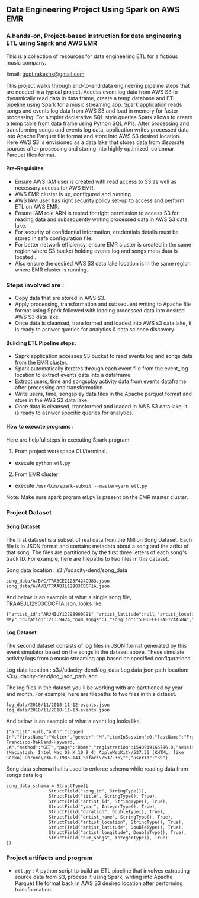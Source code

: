 ## Data Engineering Project Using Spark on AWS EMR 


### A hands-on, Project-based instruction for data engineering ETL using Saprk and AWS EMR

This is a collection of resources for data engineering ETL for a fictious music company.

Email: gupt.rakeshk@gmail.com

This project walks through end-to-end data engineering pipeline steps that are needed in a typical project.
Access event log data from AWS S3 to dynamically read data in data frame, create a temp database and ETL pipeline using Spark for a music streaming app. 
Spark application reads songs and events log data from AWS S3 and load in memory for faster processing. For simpler declarative SQL style queries Spark allows to create a temp table from data frame using Python SQL APIs. After processing and transforming songs and events log data, application writes processed data into Apache Parquet file format and store into AWS S3 desired location. 
Here AWS S3 is envisioned as a data lake that stores data from disparate sources after processing and storing into highly optimized, columnar Parquet files format.

#### Pre-Requisites
- Ensure AWS IAM user is created with read access to S3 as well as necessary access for AWS EMR.
- AWS EMR cluster is up, configured and running .
- AWS IAM user has right security policy set-up to access and perform ETL on AWS EMR.
- Ensure IAM role ARN is tested for right permission to access S3 for reading data and subsequently writing processed data in AWS S3 data lake.
- For security of confidential information, credentials details must be stored in safe configuration file.
- For better network efficiency, ensure EMR cluster is created in the same region where S3 bucket holding events log and songs meta data is located .
- Also ensure the desired AWS S3 data lake location is in the same region where EMR cluster is running.

### Steps involved are :
- Copy data that are stored in AWS S3. 
- Apply processing, transformation and subsequent writing to Apache file format using Spark followed with loading processed data into desired AWS S3 data lake.
- Once data is cleansed, transformed and loaded into AWS s3 data lake, it is ready to asnwer queries for analytics & data science discovery.


#### Building ETL Pipeline steps:

- Saprk application accesses S3 bucket to read events log and songs data from the EMR cluster.
- Spark automatically iterates through each event file from the event_log location to extract events data into a dataframe.
- Extract users, time and songsplay activity data from events dataframe after processing and transformation.
- Write users, time, songsplay data files in the Apache parquet format and store in the AWS S3 data lake.
- Once data is cleansed, transformed and loaded in AWS S3 data lake, it is ready to asnwer specific queries for analytics.


#### How to execute programs :

Here are helpful steps in executing Spark program.

1. From project workspace CLI/terminal.
- execute `python etl.py` 
2. From EMR cluster
- execute `/usr/bin/spark-submit --master=yarn etl.py`

Note: Make sure spark prgram etl.py is present on the EMR master cluster.



### Project Dataset 

#### Song Dataset
The first dataset is a subset of real data from the Million Song Dataset. Each file is in JSON format and contains metadata about a song and the artist of that song. The files are partitioned by the first three letters of each song's track ID. For example, here are filepaths to two files in this dataset.

Song data location : s3://udacity-dend/song_data

```
song_data/A/B/C/TRABCEI128F424C983.json
song_data/A/A/B/TRAABJL12903CDCF1A.json
```

And below is an example of what a single song file, TRAABJL12903CDCF1A.json, looks like.

```
{"artist_id":"ARJNIUY12298900C91","artist_latitude":null,"artist_location":"","artist_longitude":null,"artist_name":"Adelitas Way","duration":213.9424,"num_songs":1,"song_id":"SOBLFFE12AF72AA5BA","title":"Scream","year":2009}
```

#### Log Dataset
The second dataset consists of log files in JSON format generated by this event simulator based on the songs in the dataset above. These simulate activity logs from a music streaming app based on specified configurations.

Log data location : s3://udacity-dend/log_data
Log data json path location: s3://udacity-dend/log_json_path.json

The log files in the dataset you'll be working with are partitioned by year and month. For example, here are filepaths to two files in this dataset.
```
log_data/2018/11/2018-11-12-events.json
log_data/2018/11/2018-11-13-events.json
```

And below is an example of what a event log looks like.
```
{"artist":null,"auth":"Logged In","firstName":"Walter","gender":"M","itemInSession":0,"lastName":"Frye","length":null,"level":"free","location":"San Francisco-Oakland-Hayward, CA","method":"GET","page":"Home","registration":1540919166796.0,"sessionId":38,"song":null,"status":200,"ts":1541105830796,"userAgent":"\"Mozilla\/5.0 (Macintosh; Intel Mac OS X 10_9_4) AppleWebKit\/537.36 (KHTML, like Gecko) Chrome\/36.0.1985.143 Safari\/537.36\"","userId":"39"}
```

Song data schema that is used to enforce schema while reading data from songs data log

```
song_data_schema = StructType([
                StructField("song_id", StringType()),
                StructField("title", StringType(), True),
                StructField("artist_id", StringType(), True),
                StructField("year", IntegerType(), True),
                StructField("duration", DoubleType(), True),
                StructField("artist_name", StringType(), True),
                StructField("artist_location", StringType(), True),
                StructField("artist_latitude", DoubleType(), True),
                StructField("artist_longitude", DoubleType(), True),
                StructField("num_songs", IntegerType(), True)
])
```

### Project artifacts and program

- `etl.py` : A python script to build an ETL pipeline that involves extracting source data from S3, process it using Spark, writing into Apache Parquet file format back in AWS S3 desired location after performing transformation. 



